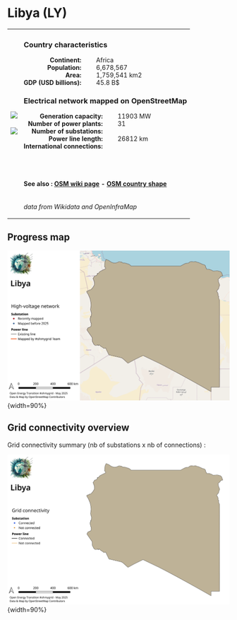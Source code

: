 # Libya (LY)

<table width="90%">
<tr>
<td>
<img src="http://commons.wikimedia.org/wiki/Special:FilePath/Flag%20of%20Libya.svg" width="250">
<br><br>
<img src="http://commons.wikimedia.org/wiki/Special:FilePath/Libya%20%28orthographic%20projection%29.svg" width="250"></td>
<td>
<h3>Country characteristics</h3>
<div style="display: inline-block;text-align:right;margin-right:30px;font-weight: bold;">
Continent:<br>Population:<br>Area:<br>GDP (USD billions):
</div>
<div style="display: inline-block;">
Africa<br>6,678,567<br>1,759,541 km2<br>45.8 B$
</div>
<h3>Electrical network mapped on OpenStreetMap</h3>
<div style="display: inline-block;text-align:right;margin-right:30px;font-weight: bold;">Generation capacity:<br>
Number of power plants:<br>
Number of substations:<br>
Power line length:<br>
International connections:<br>
</div>
<div style="display: inline-block;">11903 MW<br>
31<br>
<br>
26812 km<br>
<br>
</div>

<br><br><h4>See also :
<a href="https://wiki.openstreetmap.org/wiki/Power_networks/Libya" target="_blank">OSM wiki page</a> -
<a href="https://openstreetmap.org/relation/192758" target="_blank">OSM country shape</a>
</h4>

<br><i>data from Wikidata and OpenInfraMap</i>
</td>
</tr>
</table>


## Progress map

![Map](../images/maps_countries/LY/high-voltage-network.png){width=90%}



## Grid connectivity overview

Grid connectivity summary (nb of substations x nb of connections) :<br>

![Map](../images/maps_countries/LY/grid-connectivity.png){width=90%}

